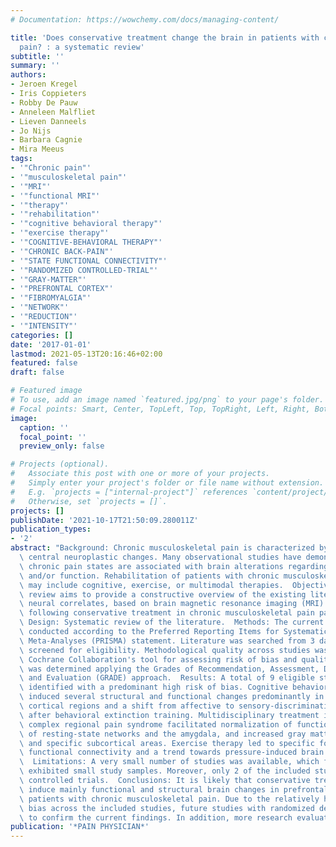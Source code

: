 ```yaml
---
# Documentation: https://wowchemy.com/docs/managing-content/

title: 'Does conservative treatment change the brain in patients with chronic musculoskeletal
  pain? : a systematic review'
subtitle: ''
summary: ''
authors:
- Jeroen Kregel
- Iris Coppieters
- Robby De Pauw
- Anneleen Malfliet
- Lieven Danneels
- Jo Nijs
- Barbara Cagnie
- Mira Meeus
tags:
- '"Chronic pain"'
- '"musculoskeletal pain"'
- '"MRI"'
- '"functional MRI"'
- '"therapy"'
- '"rehabilitation"'
- '"cognitive behavioral therapy"'
- '"exercise therapy"'
- '"COGNITIVE-BEHAVIORAL THERAPY"'
- '"CHRONIC BACK-PAIN"'
- '"STATE FUNCTIONAL CONNECTIVITY"'
- '"RANDOMIZED CONTROLLED-TRIAL"'
- '"GRAY-MATTER"'
- '"PREFRONTAL CORTEX"'
- '"FIBROMYALGIA"'
- '"NETWORK"'
- '"REDUCTION"'
- '"INTENSITY"'
categories: []
date: '2017-01-01'
lastmod: 2021-05-13T20:16:46+02:00
featured: false
draft: false

# Featured image
# To use, add an image named `featured.jpg/png` to your page's folder.
# Focal points: Smart, Center, TopLeft, Top, TopRight, Left, Right, BottomLeft, Bottom, BottomRight.
image:
  caption: ''
  focal_point: ''
  preview_only: false

# Projects (optional).
#   Associate this post with one or more of your projects.
#   Simply enter your project's folder or file name without extension.
#   E.g. `projects = ["internal-project"]` references `content/project/deep-learning/index.md`.
#   Otherwise, set `projects = []`.
projects: []
publishDate: '2021-10-17T21:50:09.280011Z'
publication_types:
- '2'
abstract: "Background: Chronic musculoskeletal pain is characterized by maladaptive\
  \ central neuroplastic changes. Many observational studies have demonstrated that\
  \ chronic pain states are associated with brain alterations regarding structure\
  \ and/or function. Rehabilitation of patients with chronic musculoskeletal pain\
  \ may include cognitive, exercise, or multimodal therapies.  Objective: The current\
  \ review aims to provide a constructive overview of the existing literature reporting\
  \ neural correlates, based on brain magnetic resonance imaging (MRI) techniques,\
  \ following conservative treatment in chronic musculoskeletal pain patients.  Study\
  \ Design: Systematic review of the literature.  Methods: The current review was\
  \ conducted according to the Preferred Reporting Items for Systematic Reviews and\
  \ Meta-Analyses (PRISMA) statement. Literature was searched from 3 databases and\
  \ screened for eligibility. Methodological quality across studies was assessed with\
  \ Cochrane Collaboration's tool for assessing risk of bias and quality of evidence\
  \ was determined applying the Grades of Recommendation, Assessment, Development\
  \ and Evaluation (GRADE) approach.  Results: A total of 9 eligible studies were\
  \ identified with a predominant high risk of bias. Cognitive behavioral therapy\
  \ induced several structural and functional changes predominantly in prefrontal\
  \ cortical regions and a shift from affective to sensory-discriminative brain activity\
  \ after behavioral extinction training. Multidisciplinary treatment in pediatric\
  \ complex regional pain syndrome facilitated normalization of functional connectivity\
  \ of resting-state networks and the amygdala, and increased gray matter in prefrontal\
  \ and specific subcortical areas. Exercise therapy led to specific for resting-state\
  \ functional connectivity and a trend towards pressure-induced brain activity changes.\
  \  Limitations: A very small number of studies was available, which furthermore\
  \ exhibited small study samples. Moreover, only 2 of the included studies were randomized\
  \ controlled trials.  Conclusions: It is likely that conservative treatments may\
  \ induce mainly functional and structural brain changes in prefrontal regions in\
  \ patients with chronic musculoskeletal pain. Due to the relatively high risk of\
  \ bias across the included studies, future studies with randomized designs are needed\
  \ to confirm the current findings. In addition, more research evaluating."
publication: '*PAIN PHYSICIAN*'
---
```

